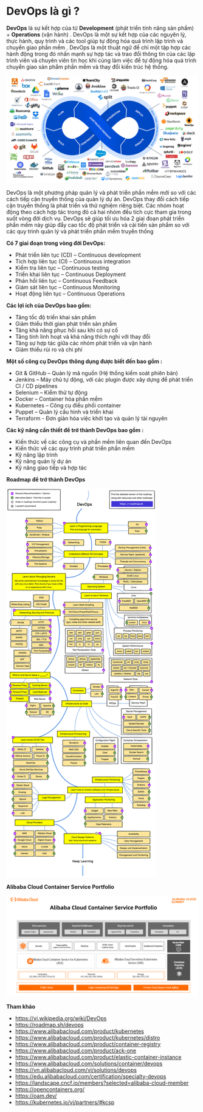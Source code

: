# DevOps là gì ?

**DevOps** là sự kết hợp của từ **Development** (phát triển tính năng sản phẩm) + **Operations** (vận hành) . DevOps là một sự kết hợp của các nguyên lý, thực hành, quy trình và các tool giúp tự động hóa quá trình lập trình và chuyển giao phần mềm . DevOps là một thuật ngữ để chỉ một tập hợp các hành động trong đó nhấn mạnh sự hợp tác và trao đổi thông tin của các lập trình viên và chuyên viên tin học khi cùng làm việc để tự động hóa quá trình chuyển giao sản phẩm phần mềm và thay đổi kiến trúc hệ thống.

![img](devops.jpeg)

DevOps là một phương pháp quản lý và phát triển phần mềm mới so với các cách tiếp cận truyền thống của quản lý dự án. DevOps thay đổi cách tiếp cận truyền thống là phát triển và thử nghiệm riêng biệt. Các nhóm hoạt động theo cách hợp tác trong đó cả hai nhóm đều tích cực tham gia trong suốt vòng đời dịch vụ. DevOps sẽ giúp tối ưu hóa 2 giai đoạn phát triển phần mềm này giúp đẩy cao tốc độ phát triển và cải tiến sản phẩm so với các quy trình quản lý và phát triển phần mềm truyền thống

**Có 7 giai đoạn trong vòng đời DevOps:**

- Phát triển liên tục (CD) – Continuous development
- Tích hợp liên tục (CI) – Continuous integration
- Kiểm tra liên tục – Continuous testing
- Triển khai liên tục – Continuous Deployment
- Phản hồi liên tục – Continuous Feedback
- Giám sát liên tục – Continuous Monitoring
- Hoạt động liên tục – Continuous Operations

**Các lợi ích của DevOps bao gồm:**

- Tăng tốc độ triển khai sản phẩm
- Giảm thiểu thời gian phát triển sản phẩm
- Tăng khả năng phục hồi sau khi có sự cố
- Tăng tính linh hoạt và khả năng thích nghi với thay đổi
- Tăng sự hợp tác giữa các nhóm phát triển và vận hành
- Giảm thiểu rủi ro và chi phí

**Một số công cụ DevOps thông dụng được biết đến bao gồm :**
- Git & GitHub – Quản lý mã nguồn (Hệ thống kiểm soát phiên bản)
- Jenkins – Máy chủ tự động, với các plugin được xây dựng để phát triển CI / CD pipelines
- Selenium – Kiểm thử tự động
- Docker – Container hóa phần mềm
- Kubernetes – Công cụ điều phối container
- Puppet – Quản lý cấu hình và triển khai
- Terraform - Đơn giản hóa việc khởi tạo và quản lý tài nguyên  

**Các kỹ năng cần thiết để trở thành DevOps bao gồm :**

- Kiến thức về các công cụ và phần mềm liên quan đến DevOps
- Kiến thức về các quy trình phát triển phần mềm
- Kỹ năng lập trình
- Kỹ năng quản lý dự án
- Kỹ năng giao tiếp và hợp tác

**Roadmap để trở  thành DevOps**

![DevOps Roadmap](devops-roadmap01.jpg)

**Alibaba Cloud Container Service Portfolio**

![alibabacloud](alibabacloud.png)

**Tham khảo**

- https://vi.wikipedia.org/wiki/DevOps
- https://roadmap.sh/devops
- https://www.alibabacloud.com/product/kubernetes
- https://www.alibabacloud.com/product/kubernetes/distro
- https://www.alibabacloud.com/product/container-registry
- https://www.alibabacloud.com/product/ack-one
- https://www.alibabacloud.com/product/elastic-container-instance
- https://www.alibabacloud.com/solutions/container/devops
- https://vn.alibabacloud.com/vi/solutions/devops
- https://edu.alibabacloud.com/certification/specialty-devops
- https://landscape.cncf.io/members?selected=alibaba-cloud-member
- https://opencontainers.org/
- https://oam.dev/
- https://kubernetes.io/vi/partners/#kcsp